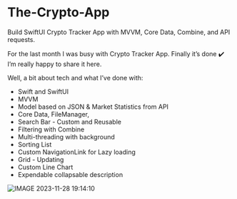 # The-Crypto-App
Build SwiftUI Crypto Tracker App with MVVM, Core Data, Combine, and API requests.

For the last month I was busy with Crypto Tracker App. 
Finally it’s done ✔️ 
I’m really happy to share it here. 

Well, a bit about tech and what I’ve done with: 
- Swift and SwiftUI 
- MVVM 
- Model based on JSON & Market Statistics from API
- Core Data, FileManager, 
- Search Bar - Custom and Reusable 
- Filtering with Combine 
- Multi-threading with background 
- Sorting List 
- Custom NavigationLink for Lazy loading 
- Grid - Updating
- Custom Line Chart
- Expendable collapsable description

![IMAGE 2023-11-28 19:14:10](https://github.com/Elaidzha1940/The-Crypto-App/assets/64445918/359c72de-6a79-4739-a556-1c3a5c60b4fa)
